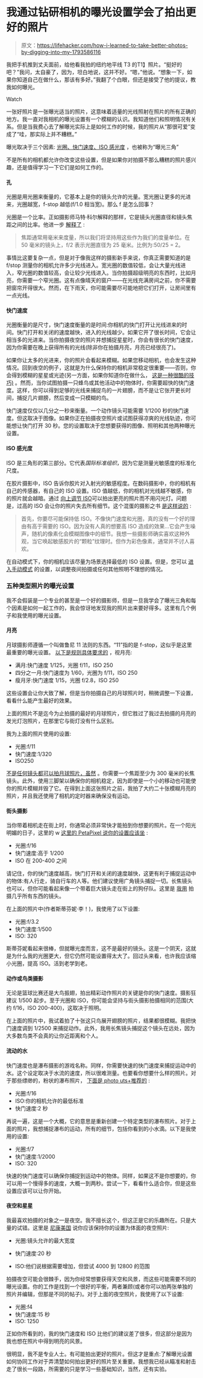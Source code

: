 # 我通过钻研相机的曝光设置学会了拍出更好的照片

> 原文：<https://lifehacker.com/how-i-learned-to-take-better-photos-by-digging-into-my-1793586116>

我把手机推到丈夫面前，给他看我拍的纽约地平线 T3 的T1】照片。“挺好的吧？”我问，太自豪了，因为，坦白地说，这并不好。“嗯，”他说。“想象一下，如果你知道自己在做什么，那该有多好。”我翻了个白眼，但还是接受了他的提议，教我如何曝光。 

Watch

一张好照片是一张曝光适当的照片，这意味着适量的光线照射在照片的所有正确的地方。我一直对我相机的曝光设置有一个模糊的认识。我知道他们和照明情况有关系。但是当我费心去了解曝光实际上是如何工作的时候，我的照片从“那很可爱”变成了“哇，那实际上并不糟糕。”

曝光取决于三个因素: [光圈、快门速度、ISO 感光度](http://www.cambridgeincolour.com/tutorials/camera-exposure.htm) ，也被称为“曝光三角”

不是所有的相机都允许你改变这些设置，但是如果你对拍摄不那么糟糕的照片感兴趣，还是值得学习一下它们是如何工作的。

#### 孔

光圈是用光圈来衡量的，它基本上是你的镜头允许的光量。宽光圈让更多的光进来，光圈越宽，f-stop 越低(f/1.0 相当宽)。那么 f 是怎么回事？

光圈是一个比率。正如摄影师马特·科尔解释的那样，它是镜头光圈直径和镜头焦距之间的比率。他进一步 [解释了](http://www.uscoles.com/fstop.htm) :

> 焦距通常用毫米来度量，所以我们将坚持用这些作为我们的度量单位。在 50 毫米的镜头上，f/2 表示光圈直径为 25 毫米。比例为:50/25 = 2。

事情比这要复杂一点，但是对于像我这样的摄影新手来说，你真正需要知道的是 f/stop 测量你的相机允许多少光线进入。宽光圈的数值较低，会让大量光线进入，窄光圈的数值较高，会让较少光线进入。当你拍摄超级明亮的东西时，比如月亮，你需要一个窄光圈。这有点像晴天的窗户——在光线充满房间之前，你不需要把窗帘开得很大。然而，在下雨天，你可能需要尽可能地把它们打开，让房间里有一点光线。

#### 快门速度

光圈衡量的是尺寸，快门速度衡量的是时间:你相机的快门打开让光线进来的时间。快门打开和关闭的速度越快，进入的光线越少。如果它开了很长时间，它会让相当多的光进来。当你拍摄夜空的照片并想捕捉星星时，你会有很长的快门速度，因为你需要在晚上获得所有的光线(除非你在拍摄月亮，月亮已经很亮了)。

如果你让太多的光进来，你的照片会看起来模糊。如果您移动相机，也会发生这种情况。回到夜空的例子，这就是为什么保持你的相机非常稳定很重要——否则，你会得到模糊的星星或光迹(另一方面，如果你知道你在做什么， [这是一种很酷的技巧)](https://www.instagram.com/p/BI1TNklhD3P/?taken-by=thewildwong) 。然而，当你试图拍摄一只蜂鸟或其他活动中的物体时，你需要超快的快门速度。这样，你可以得到足够的光线来捕捉鸟的一片翅膀，而不是让它张开更长时间，捕捉几片翅膀，然后变成一只模糊的鸟。

快门速度仅仅以几分之一秒来衡量。一个动作镜头可能需要 1/1200 秒的快门速度。但这取决于图像。如果你正在拍摄夜空照片或试图获得凉爽的光线轨迹，你可能想让快门打开 30 秒。您的设置取决于您想要获得的图像、照明和其他两种曝光设置。

#### ISO 感光度

ISO 是三角形的第三部分。它代表*国际标准组织*，因为它是测量光敏感度的标准化尺度。

在胶片摄影中，ISO 告诉你胶片对入射光的敏感程度。在数码摄影中，你的相机有自己的传感器，有自己的 ISO 设置。ISO 值越低，你的相机对光线越不敏感，你的照片就会越暗。通过 [向上调节 ISO](http://lifehacker.com/what-the-iso-settings-on-your-camera-mean-and-the-best-1760614791)可以拍出更亮的照片而不用闪光灯。问题是，过高的 ISO 会让你的照片失去所有细节。这个混蛋的摄影之书 [是这样说的](http://photography.bastardsbook.com/lessons/iso/) :

> 首先，你要尽可能保持低 ISO。不像快门速度和光圈，真的没有一个好的理由有高于需要的 ISO。因为没有人真的想要高 ISO 造成的效果...它会产生噪声，随机的像素化会模糊图像中的细节。我想一些摄影师确实喜欢这种外观，当它唤起敏感胶片的“颗粒”纹理时。但作为彩色像素，通常并不讨人喜欢。

在自动模式下，你的相机应该尽量为场景选择最低的 ISO 设置。但是，您可以 [进入手动模式](http://lifehacker.com/what-the-iso-settings-on-your-camera-mean-and-the-best-1760614791) 的设置，以调整夜间拍摄或任何其他照明不理想的情况。

### 五种类型照片的曝光设置

我不会假装是一个专业的甚至是一个好的摄影师，但是一旦我学会了曝光三角和每个因素是如何一起工作的，我会惊讶地发现我的照片出来要好得多。这里有几个例子和我使用的曝光设置。

#### 月亮

月球摄影师遵循一个叫做鲁尼 11 法则的东西。“11”指的是 f-stop，这似乎是这里最重要的曝光设置。 [以下是规则具体要求的](http://www.astropix.com/HTML/I_ASTROP/TRIPOD/TRIPOD4.HTM) ，视月亮:

*   满月:快门速度 1/125，光圈 f/11，ISO 250
*   四分之一月:快门速度为 1/60，光圈为 f/11，ISO 250
*   瘦月牙:快门速度 1/15，光圈 f/2.8，ISO 250

这些设置会让你大致了解，但是当你拍摄自己的月球照片时，稍微调整一下设置，看看什么能产生最好的效果。

上面的照片不是迄今为止拍摄的最好的月球照片，但它胜过了我过去拍摄的月亮的发光灯泡照片，在那里它与街灯没有什么区别。

我为上面的照片使用的设置:

*   光圈:f/11
*   快门速度:1/320
*   ISO250

[不是任何镜头都可以拍月球照片，虽然](http://lifehacker.com/how-to-take-a-non-crappy-picture-of-the-moon-1788768029) 。你需要一个焦距至少为 300 毫米的长焦镜头。此外，使用三脚架以确保你的相机稳定，因为即使是一个小的移动也可能使你的照片模糊并毁了它。在得到上面这张照片之前，我拍了大约二十张模糊月亮的照片，并且我还使用了相机的定时器来确保没有运动。

#### 街头摄影

当你带着相机走在街上时，你通常必须非常快才能拍到你想要的照片。在一个阳光明媚的日子，这里的 w [这里的 PetaPixel 说你的设置应该坐](https://petapixel.com/2015/12/22/10-tips-for-successful-street-photography/) :

*   光圈:f/16
*   快门速度:高于 1/200
*   ISO 在 200-400 之间

请记住，你的快门速度越高，快门打开和关闭的速度越快，这更有利于捕捉运动中的物体:有人行走，骑自行车的人等。他们建议使用广角镜头捕捉一切。长焦镜头也可以，但你可能看起来像一个带着巨大镜头走在街上的狗仔队。这里是 [我用](https://www.amazon.com/Canon-17-40mm-Ultra-Angle-Cameras/dp/B00009R6WO?asc_campaign=InlineText&asc_refurl=https://lifehacker.com/how-i-learned-to-take-better-photos-by-digging-into-my-1793586116&asc_source=&tag=kinjalifehackerlink-20) 拍摄几乎所有东西的镜头。

在上面的照片中(作者斯蒂芬妮·李！)，我使用了以下设置:

*   光圈:f/3.2
*   快门速度:1/500
*   ISO: 320

斯蒂芬妮看起来很棒，但就曝光度而言，这不是最好的镜头。这是一个阴天，这就是为什么我的光圈更大，但它仍然可能设置得太大了。回过头来看，也许我应该缩小光圈，提高 ISO。活到老学到老。

#### 动作或鸟类摄影

无论是篮球比赛还是大鸟振翅，拍出精彩动作照片的关键是你的快门速度。摄影狂建议 1/500 起步。至于光圈和 ISO，你可能会坚持与街头摄影拍摄相同的范围(大约 f/16，ISO 200-400)，这取决于照明。

在上面的照片中，我试着拍了十张这只鸟展开翅膀的照片，结果都很模糊。我把快门速度调到 1/2500 来捕捉动作。此外，我用长焦镜头捕捉这个镜头在远处，因为大多数鸟类不会真的让你近距离和个人。

#### 流动的水

快门速度也是瀑布摄影的游戏名称。同样，你需要快速的快门速度来捕捉运动中的水。这个设定取决于水流的速度，所以很难测量。也要看你想要什么样的照片。对于那些缥缈的，粉状的瀑布照片， [下面是 photo uts+推荐的](https://photography.tutsplus.com/tutorials/how-to-photograph-stunning-waterfalls--photo-214) :

*   光圈:f/16
*   ISO:你的相机允许的最低标准
*   快门速度:2 秒

再说一遍，这是一个大概，它的意思是重新创建一个特定类型的瀑布照片。对于上面的照片，我想捕捉瀑布的运动，所有的细节，包括你看到的小水滴。以下是我使用的设置:

*   光圈:f/7
*   快门速度:1/2000
*   ISO: 320

快速的快门速度可以确保你捕捉到运动中的物体。同样，如果这不是你想要的，你可以用一个慢得多的速度，大概一到两秒。尝试一下，看看什么适合你，但是这些设置应该可以让你开始。

#### 夜空和星星

我最喜欢拍摄的对象之一是夜空。我不擅长这个，但这正是它的乐趣所在。只是大量的试错。这里是 [尼康美国](http://www.nikonusa.com/en/learn-and-explore/a/tips-and-techniques/photographing-the-night-sky.html) 说你应该保持你的设置为体面的夜空照片:

*   光圈:镜头允许的最大宽度

*   快门速度:20 秒

*   ISO:他们说根据需要增加，但尝试 4000 到 12800 的范围

拍摄夜空可能会很棘手，因为你经常想要获得天空和风景，而这些可能需要不同的曝光设置。你的工作是找到一个很好的平衡，两者兼顾(或者你可以拍两张单独的照片并编辑，但那是不同的帖子)。对于上面的夜空照片，我使用了以下设置:

*   光圈:f4
*   快门速度:15 秒
*   ISO: 1250

正如你所看到的，我的快门速度和 ISO 比他们的建议差了很多，但这部分是因为我也想在照片中得到明亮的风景。

很明显，我不是专业人士。有可能拍出更好的照片。但这才是重点:了解曝光设置如何协同工作对于弄清楚如何拍出更好的照片至关重要。我想我已经从瞄准和射击走了很长一段路，所需要的只是学习一些基础知识，当然，还有实验。